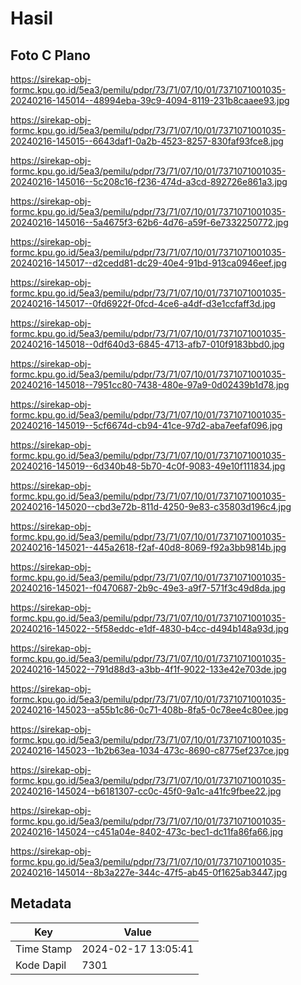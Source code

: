 # Hasil

## Foto C Plano

https://sirekap-obj-formc.kpu.go.id/5ea3/pemilu/pdpr/73/71/07/10/01/7371071001035-20240216-145014--48994eba-39c9-4094-8119-231b8caaee93.jpg

https://sirekap-obj-formc.kpu.go.id/5ea3/pemilu/pdpr/73/71/07/10/01/7371071001035-20240216-145015--6643daf1-0a2b-4523-8257-830faf93fce8.jpg

https://sirekap-obj-formc.kpu.go.id/5ea3/pemilu/pdpr/73/71/07/10/01/7371071001035-20240216-145016--5c208c16-f236-474d-a3cd-892726e861a3.jpg

https://sirekap-obj-formc.kpu.go.id/5ea3/pemilu/pdpr/73/71/07/10/01/7371071001035-20240216-145016--5a4675f3-62b6-4d76-a59f-6e7332250772.jpg

https://sirekap-obj-formc.kpu.go.id/5ea3/pemilu/pdpr/73/71/07/10/01/7371071001035-20240216-145017--d2cedd81-dc29-40e4-91bd-913ca0946eef.jpg

https://sirekap-obj-formc.kpu.go.id/5ea3/pemilu/pdpr/73/71/07/10/01/7371071001035-20240216-145017--0fd6922f-0fcd-4ce6-a4df-d3e1ccfaff3d.jpg

https://sirekap-obj-formc.kpu.go.id/5ea3/pemilu/pdpr/73/71/07/10/01/7371071001035-20240216-145018--0df640d3-6845-4713-afb7-010f9183bbd0.jpg

https://sirekap-obj-formc.kpu.go.id/5ea3/pemilu/pdpr/73/71/07/10/01/7371071001035-20240216-145018--7951cc80-7438-480e-97a9-0d02439b1d78.jpg

https://sirekap-obj-formc.kpu.go.id/5ea3/pemilu/pdpr/73/71/07/10/01/7371071001035-20240216-145019--5cf6674d-cb94-41ce-97d2-aba7eefaf096.jpg

https://sirekap-obj-formc.kpu.go.id/5ea3/pemilu/pdpr/73/71/07/10/01/7371071001035-20240216-145019--6d340b48-5b70-4c0f-9083-49e10f111834.jpg

https://sirekap-obj-formc.kpu.go.id/5ea3/pemilu/pdpr/73/71/07/10/01/7371071001035-20240216-145020--cbd3e72b-811d-4250-9e83-c35803d196c4.jpg

https://sirekap-obj-formc.kpu.go.id/5ea3/pemilu/pdpr/73/71/07/10/01/7371071001035-20240216-145021--445a2618-f2af-40d8-8069-f92a3bb9814b.jpg

https://sirekap-obj-formc.kpu.go.id/5ea3/pemilu/pdpr/73/71/07/10/01/7371071001035-20240216-145021--f0470687-2b9c-49e3-a9f7-571f3c49d8da.jpg

https://sirekap-obj-formc.kpu.go.id/5ea3/pemilu/pdpr/73/71/07/10/01/7371071001035-20240216-145022--5f58eddc-e1df-4830-b4cc-d494b148a93d.jpg

https://sirekap-obj-formc.kpu.go.id/5ea3/pemilu/pdpr/73/71/07/10/01/7371071001035-20240216-145022--791d88d3-a3bb-4f1f-9022-133e42e703de.jpg

https://sirekap-obj-formc.kpu.go.id/5ea3/pemilu/pdpr/73/71/07/10/01/7371071001035-20240216-145023--a55b1c86-0c71-408b-8fa5-0c78ee4c80ee.jpg

https://sirekap-obj-formc.kpu.go.id/5ea3/pemilu/pdpr/73/71/07/10/01/7371071001035-20240216-145023--1b2b63ea-1034-473c-8690-c8775ef237ce.jpg

https://sirekap-obj-formc.kpu.go.id/5ea3/pemilu/pdpr/73/71/07/10/01/7371071001035-20240216-145024--b6181307-cc0c-45f0-9a1c-a41fc9fbee22.jpg

https://sirekap-obj-formc.kpu.go.id/5ea3/pemilu/pdpr/73/71/07/10/01/7371071001035-20240216-145024--c451a04e-8402-473c-bec1-dc11fa86fa66.jpg

https://sirekap-obj-formc.kpu.go.id/5ea3/pemilu/pdpr/73/71/07/10/01/7371071001035-20240216-145014--8b3a227e-344c-47f5-ab45-0f1625ab3447.jpg


## Metadata

| Key        | Value               |
| ---------- | ------------------- |
| Time Stamp | 2024-02-17 13:05:41 |
| Kode Dapil | 7301                |



